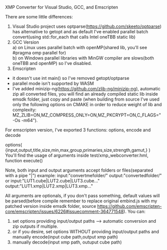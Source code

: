 XMP Converter for Visual Studio, GCC, and Emscripten

There are some little differences:
1) Visual Studio project uses optparse(https://github.com/skeeto/optparse) has alternative to getopt and as default I've enabled parallel batch convert(using std::for_each that calls Intel oneTBB static lib)  
2) GCC Version  
    a) on Linux uses parallel batch with openMP(shared lib, you'll see #pragma omp parallel for)  
    b) on Windows parallel libraries with MinGW compiler are slows(both oneTBB and openMP) so I've disabled.  
3) Emscripten 
 - it doesn't use int main() so I've removed getopt/optparse 
 - parallel mode isn't supported by WASM
 - I've added minizip-ng(https://github.com/zlib-ng/minizip-ng), automatic zip all converted files, you will find an already compiled static lib inside emsdk folder, just copy and paste (when building from source I've used only the following options on CMAKE in order to reduce weight of lib and complexity: MZ_ZLIB=ON,MZ_COMPRESS_ONLY=ON,MZ_PKCRYPT=ON,C_FLAGS="-Os -m64").

For emscripten version, I've exported 3 functions: options, encode and decode

options( {input,output,title,size,min,max,group,primaries,size,strength,gamut,} )  
You'll find the usage of arguments inside test/xmp_webconverter.hml, function execute()

Note, both input and output arguments accept folders or files(separated with a pipe "|")
example: input:"convertmefolder/" output:"convertedfolder/" or input:"LUT1.cube|LUT2.cube|LUT3.cube..." output:"LUT1.xmp|LUT2.xmp|LUT3.xmp..."

All arguments are optionals, if you don't pass something, default values will be parsed(before compile remember to replace original embind.js with my patched version inside emsdk folder, source https://github.com/emscripten-core/emscripten/issues/6226#issuecomment-364771548).
You can:  
 1) set options providing input/output paths --> automatic conversion and zip outputs if multiple.  
 2) or if you desire, set options WITHOUT providing input/output paths and manually encode(input cube path,output xmp path)  
 3) manually decode(input xmp path, outuput cube path)
 